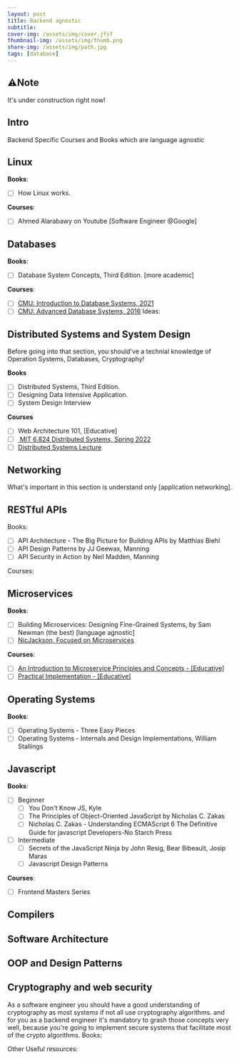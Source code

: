 ```yaml
---
layout: post
title: Backend agnostic
subtitle: 
cover-img: /assets/img/cover.jfif
thumbnail-img: /assets/img/thumb.png
share-img: /assets/img/path.jpg
tags: [database]
---
```


## ⚠️Note

It's under construction right now!

## Intro

Backend Specific Courses and Books which are language agnostic

## Linux

**Books**:

- [ ] How Linux works.

**Courses**:

- [ ] Ahmed Alarabawy on Youtube [Software Engineer @Google]

## Databases

**Books**:

- [ ] Database System Concepts, Third Edition. [more academic]

**Courses**:

- [ ] <a href="https://www.youtube.com/playlist?list=PLSE8ODhjZXjZaHA6QcxDfJ0SIWBzQFKEG">CMU: Introduction to Database Systems, 2021</a>
- [ ] <a href="https://www.youtube.com/playlist?list=PLSE8ODhjZXjbisIGOepfnlbfxeH7TW-8O">CMU: Advanced Database Systems, 2016</a>
Ideas:

## Distributed Systems and System Design
Before going into that section, you should've a technial knowledge of Operation Systems, Databases, Cryptography!

<strong>Books</strong>

- [ ] Distributed Systems, Third Edition.
- [ ] Designing Data Intensive Application.
- [ ] System Design Interview

<strong>Courses</strong>

- [ ] Web Architecture 101, [Educative]
- [ ] <a href="https://www.youtube.com/playlist?list=PLrw6a1wE39_tb2fErI4-WkMbsvGQk9_UB"> MIT 6.824 Distributed Systems, Spring 2022</a>
- [ ] <a href="https://www.youtube.com/playlist?list=PLeKd45zvjcDFUEv_ohr_HdUFe97RItdiB">Distributed Systems Lecture</a>

## Networking

What's important in this section is understand only [application networking].

## RESTful APIs

Books:

- [ ] API Architecture - The Big Picture for Building APIs by Matthias Biehl
- [ ] API Design Patterns by JJ Geewax, Manning
- [ ] API Security in Action by Neil Madden, Manning

Courses:

## Microservices

**Books**:

- [ ] Building Microservices: Designing Fine-Grained Systems, by Sam Newman (the best) [language agnostic]
- [ ] <a href="https://www.youtube.com/c/NicJackson">NicJackson, Focused on Microservices</a>

**Courses**:

- [ ] <a href="https://www.educative.io/module/introduction-to-microservices">An Introduction to Microservice Principles and Concepts - [Educative]</a>
- [ ] <a href="https://www.educative.io/courses/microservice-architecture-practical-implementation">Practical Implementation - [Educative]</a>

## Operating Systems

**Books**:

- [ ] Operating Systems - Three Easy Pieces
- [ ] Operating Systems - Internals and Design Implementations, William Stallings

## Javascript

**Books**:

- [ ] Beginner
  - [ ] You Don't Know JS, Kyle
  - [ ] The Principles of Object-Oriented JavaScript by Nicholas C. Zakas
  - [ ] Nicholas C. Zakas - Understanding ECMAScript 6  The Definitive Guide for javascript Developers-No Starch Press
- [ ] Intermediate
  - [ ] Secrets of the JavaScript Ninja by John Resig, Bear Bibeault, Josip Maras
  - [ ] Javascript Design Patterns

**Courses**:

- [ ] Frontend Masters Series

## Compilers

## Software Architecture

## OOP and Design Patterns

## Cryptography and web security

As a software engineer you should have a good understanding of cryptography as most systems if not all use cryptography algorithms.
and for you as a backend engineer it's mandatory to grash those concepts very well, because you're going to implement secure systems that facilitate most of the crypto algorithms.
Books:

Other Useful resources:
